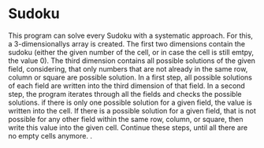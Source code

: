 # Sudoku

This program can solve every Sudoku with a systematic approach. For this, a 3-dimensionallys array is created. The first two dimensions contain the sudoku (either the given number of the cell, or in case the cell is still emtpy, the value 0). The third dimension contains all possible solutions of the given field, considering, that only numbers that are not already in the same row, column or square are possible solution. 
In a first step, all possible solutions of each field are written into the third dimension of that field. In a second step, the program iterates through all the fields and checks the possible solutions. if there is only one possible solution for a given field, the value is written into the cell. If there is a possible solution for a given field, that is not possible for any other field within the same row, column, or square, then write this value into the given cell. 
Continue these steps, until all there are no empty cells anymore.
.
